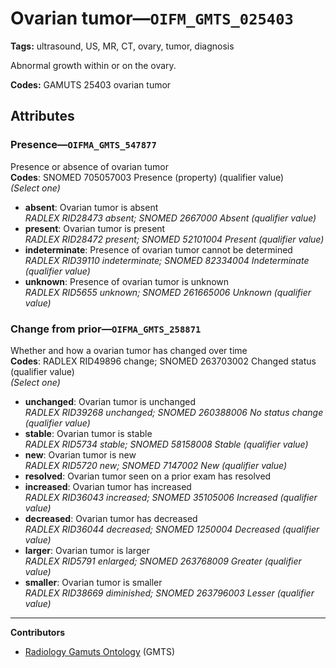 # Ovarian tumor—`OIFM_GMTS_025403`

**Tags:** ultrasound, US, MR, CT, ovary, tumor, diagnosis

Abnormal growth within or on the ovary.

**Codes:** GAMUTS 25403 ovarian tumor

## Attributes

### Presence—`OIFMA_GMTS_547877`

Presence or absence of ovarian tumor  
**Codes**: SNOMED 705057003 Presence (property) (qualifier value)  
*(Select one)*

- **absent**: Ovarian tumor is absent  
_RADLEX RID28473 absent; SNOMED 2667000 Absent (qualifier value)_
- **present**: Ovarian tumor is present  
_RADLEX RID28472 present; SNOMED 52101004 Present (qualifier value)_
- **indeterminate**: Presence of ovarian tumor cannot be determined  
_RADLEX RID39110 indeterminate; SNOMED 82334004 Indeterminate (qualifier value)_
- **unknown**: Presence of ovarian tumor is unknown  
_RADLEX RID5655 unknown; SNOMED 261665006 Unknown (qualifier value)_

### Change from prior—`OIFMA_GMTS_258871`

Whether and how a ovarian tumor has changed over time  
**Codes**: RADLEX RID49896 change; SNOMED 263703002 Changed status (qualifier value)  
*(Select one)*

- **unchanged**: Ovarian tumor is unchanged  
_RADLEX RID39268 unchanged; SNOMED 260388006 No status change (qualifier value)_
- **stable**: Ovarian tumor is stable  
_RADLEX RID5734 stable; SNOMED 58158008 Stable (qualifier value)_
- **new**: Ovarian tumor is new  
_RADLEX RID5720 new; SNOMED 7147002 New (qualifier value)_
- **resolved**: Ovarian tumor seen on a prior exam has resolved  
- **increased**: Ovarian tumor has increased  
_RADLEX RID36043 increased; SNOMED 35105006 Increased (qualifier value)_
- **decreased**: Ovarian tumor has decreased  
_RADLEX RID36044 decreased; SNOMED 1250004 Decreased (qualifier value)_
- **larger**: Ovarian tumor is larger  
_RADLEX RID5791 enlarged; SNOMED 263768009 Greater (qualifier value)_
- **smaller**: Ovarian tumor is smaller  
_RADLEX RID38669 diminished; SNOMED 263796003 Lesser (qualifier value)_

---

**Contributors**

- [Radiology Gamuts Ontology](https://gamuts.net/) (GMTS)